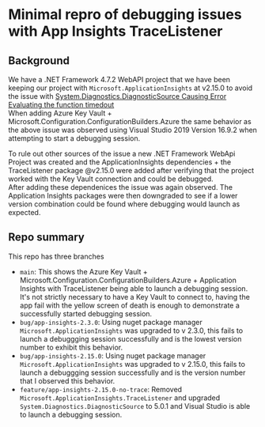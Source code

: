 # Minimal repro of debugging issues with App Insights TraceListener

## Background

We have a .NET Framework 4.7.2 WebAPI project that we have been keeping our project with `Microsoft.ApplicationInsights` at v2.15.0 to avoid the issue with [System.Diagnostics.DiagnosticSource Causing Error Evaluating the function timedout](https://github.com/microsoft/ApplicationInsights-dotnet/issues/2161)  
When adding  Azure Key Vault + Microsoft.Configuration.ConfigurationBuilders.Azure the same behavior as the above issue was observed using Visual Studio 2019 Version 16.9.2 when attempting to start a debugging session.

To rule out other sources of the issue a new .NET Framework WebApi Project was created and the ApplicationInsights dependencies + the TraceListener package @v2.15.0 were added after verifying that the project worked with the Key Vault connection and could be debugged.  
After adding these dependenices the issue was again observed.
The Application Insights packages were then downgraded to see if a lower version combination could be found where debugging would launch as expected.

## Repo summary

This repo has three branches

* `main`: This shows the Azure Key Vault + Microsoft.Configuration.ConfigurationBuilders.Azure + Application Insights with TraceListener being able to launch a debugging session. It's not strictly necessary to have a Key Vault to connect to, having the app fail with the yellow screen of death is enough to demonstrate a successfully started debugging session.
* `bug/app-insights-2.3.0`: Using nuget package manager `Microsoft.ApplicationInsights` was upgraded to v 2.3.0, this fails to launch a debuggging session successfully and is the lowest version number to exhibit this behavior.
* `bug/app-insights-2.15.0`: Using nuget package manager `Microsoft.ApplicationInsights` was upgraded to v 2.15.0, this fails to launch a debuggging session successfully and is the version number that I observed this behavior.
* `feature/app-insights-2.15.0-no-trace`: Removed `Microsoft.ApplicationInsights.TraceListener` and upgraded `System.Diagnostics.DiagnosticSource` to 5.0.1 and Visual Studio is able to launch a debugging session.

